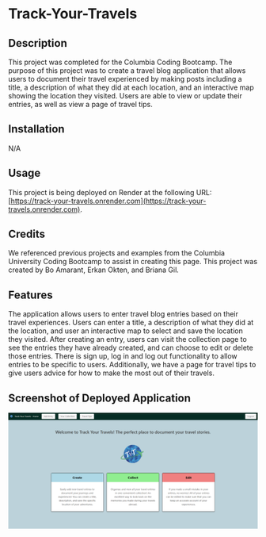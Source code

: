 # Track-Your-Travels

## Description

This project was completed for the Columbia Coding Bootcamp. The purpose of this project was to create a travel blog application that allows users to document their travel experienced by making posts including a title, a description of what they did at each location, and an interactive map showing the location they visited. Users are able to view or update their entries, as well as view a page of travel tips.

## Installation

N/A

## Usage

This project is being deployed on Render at the following URL: [https://track-your-travels.onrender.com](https://track-your-travels.onrender.com). 

## Credits

We referenced previous projects and examples from the Columbia University Coding Bootcamp to assist in creating this page. This project was created by Bo Amarant, Erkan Okten, and Briana Gil.

## Features

The application allows users to enter travel blog entries based on their travel experiences. Users can enter a title, a description of what they did at the location, and user an interactive map to select and save the location they visited. After creating an entry, users can visit the collection page to see the entries they have already created, and can choose to edit or delete those entries. There is sign up, log in and log out functionality to allow entries to be specific to users. Additionally, we have a page for travel tips to give users advice for how to make the most out of their travels.

## Screenshot of Deployed Application

![Screenshot of deployed Track Your Travels application](public/images/TrackYourTravelsApplication.png)

